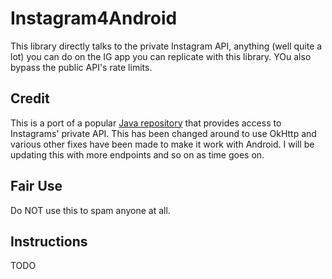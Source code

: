 # Instagram4Android

This library directly talks to the private Instagram API, anything (well quite a lot) you can do on the IG app you can replicate with this library.  YOu also bypass the public API's rate limits. 

## Credit
This is a port of a popular [Java repository](https://github.com/brunocvcunha/instagram4j) that provides access to Instagrams' private API.  This has been changed around to use OkHttp and various other fixes have been made to make it work with Android.  I will be updating this with more endpoints and so on as time goes on.

## Fair Use
Do NOT use this to spam anyone at all.

## Instructions
TODO
